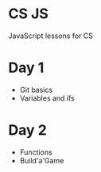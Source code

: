 # CS JS
JavaScript lessons for CS

# Day 1
 - Git basics
 - Variables and ifs

# Day 2
 - Functions
 - Build'a'Game
